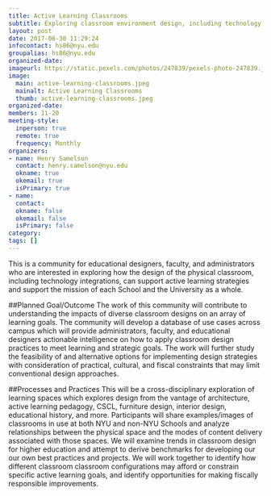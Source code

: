 ```yaml
---
title: Active Learning Classrooms
subtitle: Exploring classroom environment design, including technology integrations, to support active learning pedagogies
layout: post
date: 2017-06-30 11:29:24
infocontact: hs86@nyu.edu
groupalias: hs86@nyu.edu
organized-date: 
imageurl: https://static.pexels.com/photos/247839/pexels-photo-247839.jpeg
image:
  main: active-learning-classrooms.jpeg
  mainalt: Active Learning Classrooms
  thumb: active-learning-classrooms.jpeg
organized-date: 
members: 11-20
meeting-style:
  inperson: true
  remote: true
  frequency: Monthly
organizers:
- name: Henry Samelson
  contact: henry.samelson@nyu.edu
  okname: true
  okemail: true
  isPrimary: true
- name: 
  contact: 
  okname: false
  okemail: false
  isPrimary: false
category: 
tags: []
---
```


This is a community for educational designers, faculty, and administrators who are interested in exploring how the design of the physical classroom, including technology integrations, can support active learning strategies and support the mission of each School and the University as a whole.

##Planned Goal/Outcome
The work of this community will contribute to understanding the impacts of diverse classroom designs on an array of learning goals. The community will develop a database of use cases across campus which will provide administrators, faculty, and educational designers actionable intelligence on how to apply classroom design practices to meet learning and strategic goals. The work will further study the feasibility of and alternative options for implementing design strategies with consideration of practical, cultural, and fiscal constraints that may limit conventional design approaches.

##Processes and Practices
This will be a cross-disciplinary exploration of learning spaces which explores design from the vantage of architecture, active learning pedagogy, CSCL, furniture design, interior design, educational history, and more. Participants will share examples/images of classrooms in use at both NYU and non-NYU Schools and analyze relationships between the physical space and the modes of content delivery associated with those spaces. We will examine trends in classroom design for higher education and attempt to derive benchmarks for developing our our own best practices and projects. We will work together to identify how different classroom classroom configurations may afford or constrain specific active learning goals, and identify opportunities for making fiscally responsible improvements.
